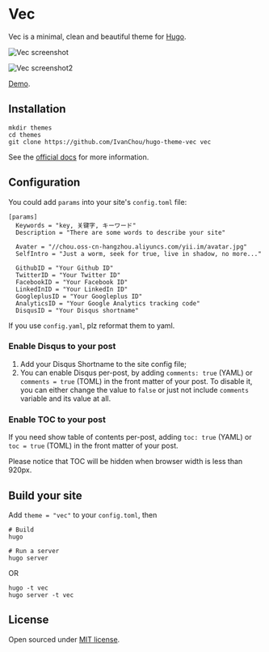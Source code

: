 # Vec

Vec is a minimal, clean and beautiful theme for [Hugo](http://gohugo.io/).

![Vec screenshot](https://github.com/IvanChou/hugo-theme-vec/blob/master/images/screenshot.png)

![Vec screenshot2](https://github.com/IvanChou/hugo-theme-vec/blob/master/images/screenshot2.png)

[Demo](http://yii.im).

## Installation

```
mkdir themes
cd themes
git clone https://github.com/IvanChou/hugo-theme-vec vec
```

See the [official docs](http://gohugo.io/themes/installing) for more information.

## Configuration
You could add `params` into your site's `config.toml` file:

```
[params]
  Keywords = "key, 关键字, キーワード"
  Description = "There are some words to describe your site"
  
  Avater = "//chou.oss-cn-hangzhou.aliyuncs.com/yii.im/avatar.jpg"
  SelfIntro = "Just a worm, seek for true, live in shadow, no more..." 
  
  GithubID = "Your Github ID"
  TwitterID = "Your Twitter ID"
  FacebookID = "Your Facebook ID"
  LinkedInID = "Your LinkedIn ID"
  GoogleplusID = "Your Googleplus ID"
  AnalyticsID = "Your Google Analytics tracking code"
  DisqusID = "Your Disqus shortname"
```

If you use `config.yaml`, plz reformat them to yaml.

### Enable Disqus to your post

1. Add your Disqus Shortname to the site config file;
2. You can enable Disqus per-post, by adding `comments: true` (YAML) or `comments = true` (TOML) in the front matter of your post. To disable it, you can either change the value to `false` or just not include `comments` variable and its value at all. 

### Enable TOC to your post

If you need show table of contents per-post, adding `toc: true` (YAML) or `toc = true` (TOML) in the front matter of your post.

Please notice that TOC will be hidden when browser width is less than 920px.

## Build your site

Add `theme = "vec"` to your `config.toml`, then

```
# Build
hugo

# Run a server
hugo server
```
OR

```
hugo -t vec
hugo server -t vec
```


## License

Open sourced under [MIT license](https://github.com/IvanChou/hugo-theme-vec/blob/master/LICENSE.md).


